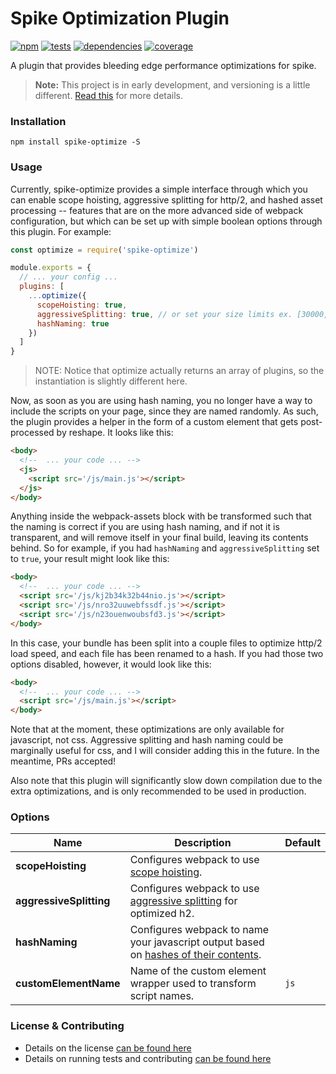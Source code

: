 # Spike Optimization Plugin

[![npm](https://img.shields.io/npm/v/spike-optimize.svg?style=flat-square)](https://npmjs.com/package/spike-optimize)
[![tests](https://img.shields.io/travis/static-dev/spike-optimize.svg?style=flat-square)](https://travis-ci.org/static-dev/spike-optimize?branch=master)
[![dependencies](https://img.shields.io/david/static-dev/spike-optimize.svg?style=flat-square)](https://david-dm.org/static-dev/spike-optimize)
[![coverage](https://img.shields.io/codecov/c/github/static-dev/spike-optimize.svg?style=flat-square)](https://codecov.io/gh/static-dev/spike-optimize)

A plugin that provides bleeding edge performance optimizations for spike.

> **Note:** This project is in early development, and versioning is a little different. [Read this](http://markup.im/#q4_cRZ1Q) for more details.

### Installation

`npm install spike-optimize -S`

### Usage

Currently, spike-optimize provides a simple interface through which you can enable scope hoisting, aggressive splitting for http/2, and hashed asset processing -- features that are on the more advanced side of webpack configuration, but which can be set up with simple boolean options through this plugin. For example:

```js
const optimize = require('spike-optimize')

module.exports = {
  // ... your config ...
  plugins: [
    ...optimize({
      scopeHoisting: true,
      aggressiveSplitting: true, // or set your size limits ex. [30000, 50000]
      hashNaming: true
    })
  ]
}
```

> NOTE: Notice that optimize actually returns an array of plugins, so the instantiation is slightly different here.

Now, as soon as you are using hash naming, you no longer have a way to include the scripts on your page, since they are named randomly. As such, the plugin provides a helper in the form of a custom element that gets post-processed by reshape. It looks like this:

```html
<body>
  <!--  ... your code ... -->
  <js>
    <script src='/js/main.js'></script>
  </js>
</body>
```

Anything inside the webpack-assets block with be transformed such that the naming is correct if you are using hash naming, and if not it is transparent, and will remove itself in your final build, leaving its contents behind. So for example, if you had `hashNaming` and `aggressiveSplitting` set to `true`, your result might look like this:

```html
<body>
  <!--  ... your code ... -->
  <script src='/js/kj2b34k32b44nio.js'></script>
  <script src='/js/nro32uuwebfssdf.js'></script>
  <script src='/js/n23ouenwoubsfd3.js'></script>
</body>
```

In this case, your bundle has been split into a couple files to optimize http/2 load speed, and each file has been renamed to a hash. If you had those two options disabled, however, it would look like this:

```html
<body>
  <!--  ... your code ... -->
  <script src='/js/main.js'></script>
</body>
```

Note that at the moment, these optimizations are only available for javascript, not css. Aggressive splitting and hash naming could be marginally useful for css, and I will consider adding this in the future. In the meantime, PRs accepted!

Also note that this plugin will significantly slow down compilation due to the extra optimizations, and is only recommended to be used in production.

### Options

| Name | Description | Default |
| ---- | ----------- | ------- |
| **scopeHoisting** | Configures webpack to use [scope hoisting](https://medium.com/webpack/brief-introduction-to-scope-hoisting-in-webpack-8435084c171f). | |
| **aggressiveSplitting** | Configures webpack to use [aggressive splitting](https://medium.com/webpack/webpack-http-2-7083ec3f3ce6) for optimized h2. | |
| **hashNaming** | Configures webpack to name your javascript output based on [hashes of their contents](https://medium.com/@okonetchnikov/long-term-caching-of-static-assets-with-webpack-1ecb139adb95). | |
| **customElementName** | Name of the custom element wrapper used to transform script names. | `js` |

### License & Contributing

- Details on the license [can be found here](LICENSE.md)
- Details on running tests and contributing [can be found here](contributing.md)
